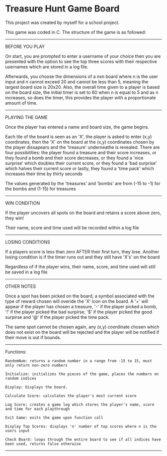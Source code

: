 # Treasure Hunt Game Board

This project was created by myself for a school project.

This game was coded in C. The structure of the game is as followed:

---------------------------------------------------------------------------------------------------------------------------------------------------------------------------------

BEFORE YOU PLAY

On start, you are prompted to enter a username of your choice then you are presented with the option to see the top three scores with their respective usernames which are stored in a log file.

Afterwards, you choose the dimensions of a nxn board where n is the user input and n cannot exceed 20 and cannot be less than 5, meaning the largest board size is 20x20. Also, the overall time given to a player is based on the board size, the initial timer is set to 60 when n is equal to 5 and as n increases, so does the timer, this provides the player with a proportionate amount of time.

---------------------------------------------------------------------------------------------------------------------------------------------------------------------------------

PLAYING THE GAME

Once the player has entered a name and board size, the game begins.

Each tile of the board is seen as an 'X', the player is asked to enter (x,y) coordinates, then the 'X' on the board at the (x,y) coordinates chosen by the player dissapears and the 'treasure' underneathe is revealed. There are four possibilities: the player found a treasure and their score increases, or they found a bomb and their score decreases, or they found a 'nice surprise' which doubles their current score, or they found a 'bad surprise' which halves their current score or lastly, they found a 'time pack' which increases their time by thirty seconds

The values generated by the 'treasures' and 'bombs' are from (-15 to -1) for the bombs and (1-15) for treasures

--------------------------------------------------------------------------------------------------------------------------------------------------------------------------------

WIN CONDITION

If the player uncovers all spots on the board and retains a score above zero, they win!

Their name, score and time used will be recorded within a log file

--------------------------------------------------------------------------------------------------------------------------------------------------------------------------------

LOSING CONDITIONS

If a players score is less than zero AFTER their first turn, they lose. Another losing condition is if the timer runs out and they still have 'X's' on the board

Regardless of if the player wins, their name, score, and time used will still be saved in a log file

--------------------------------------------------------------------------------------------------------------------------------------------------------------------------------

OTHER NOTES

Once a spot has been picked on the board, a symbol associated with the type of reward chosen will overide the 'X' icon on the board. A '+' will appear if the player has chosen a treasure, '-' if the player picked a bomb, '!' if the player picked the bad surpirse, '$' if the player picked the good surpirse and '@' if the player picked the time pack.

The same spot cannot be chosen again, any (x,y) coordinate chosen which does not exist on the board will be rejected and the player will be notified if their move is out if bounds.

--------------------------------------------------------------------------------------------------------------------------------------------------------------------------------

Functions:

	RandomNum: returns a random number in a range from -15 to 15, must only return non-zero numbers
	
	Initialize: initializes the pieces of the game, places the numbers on random indices
	
	Display: Displays the board. 
	
	Calculate Score: calculates the player's most current score
	
	Log Score: creates a game log which stores the player's name, score and time for each playthrough
	
	Exit Game: exits the game upon function call
	
	Display Top Scores: displays 'n' number of top scores where n is the users input
	
	Check Board: loops through the entire board to see if all indices have been used, returns false otherwise
  
--------------------------------------------------------------------------------------------------------------------------------------------------------------------------------
	









